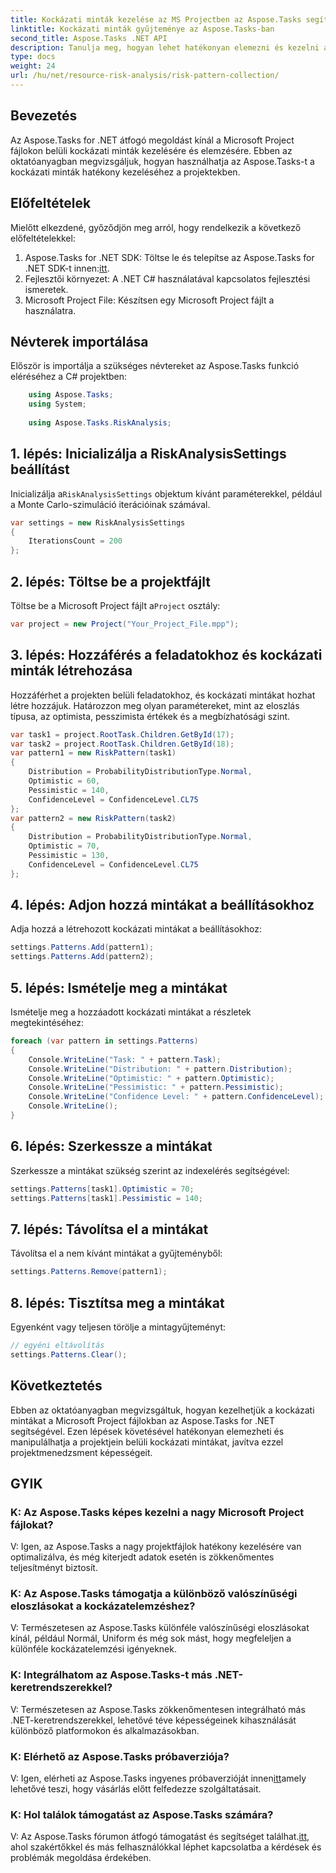```yaml
---
title: Kockázati minták kezelése az MS Projectben az Aspose.Tasks segítségével
linktitle: Kockázati minták gyűjteménye az Aspose.Tasks-ban
second_title: Aspose.Tasks .NET API
description: Tanulja meg, hogyan lehet hatékonyan elemezni és kezelni a kockázati mintákat a Microsoft Project fájlokban az Aspose.Tasks for .NET segítségével.
type: docs
weight: 24
url: /hu/net/resource-risk-analysis/risk-pattern-collection/
---
```

## Bevezetés
Az Aspose.Tasks for .NET átfogó megoldást kínál a Microsoft Project fájlokon belüli kockázati minták kezelésére és elemzésére. Ebben az oktatóanyagban megvizsgáljuk, hogyan használhatja az Aspose.Tasks-t a kockázati minták hatékony kezeléséhez a projektekben.
## Előfeltételek
Mielőtt elkezdené, győződjön meg arról, hogy rendelkezik a következő előfeltételekkel:
1.  Aspose.Tasks for .NET SDK: Töltse le és telepítse az Aspose.Tasks for .NET SDK-t innen:[itt](https://releases.aspose.com/tasks/net/).
2. Fejlesztői környezet: A .NET C# használatával kapcsolatos fejlesztési ismeretek.
3. Microsoft Project File: Készítsen egy Microsoft Project fájlt a használatra.

## Névterek importálása
Először is importálja a szükséges névtereket az Aspose.Tasks funkció eléréséhez a C# projektben:
```csharp
    using Aspose.Tasks;
    using System;
    
    using Aspose.Tasks.RiskAnalysis;
```
## 1. lépés: Inicializálja a RiskAnalysisSettings beállítást
 Inicializálja a`RiskAnalysisSettings` objektum kívánt paraméterekkel, például a Monte Carlo-szimuláció iterációinak számával.
```csharp
var settings = new RiskAnalysisSettings
{
    IterationsCount = 200
};
```
## 2. lépés: Töltse be a projektfájlt
 Töltse be a Microsoft Project fájlt a`Project` osztály:
```csharp
var project = new Project("Your_Project_File.mpp");
```
## 3. lépés: Hozzáférés a feladatokhoz és kockázati minták létrehozása
Hozzáférhet a projekten belüli feladatokhoz, és kockázati mintákat hozhat létre hozzájuk. Határozzon meg olyan paramétereket, mint az eloszlás típusa, az optimista, pesszimista értékek és a megbízhatósági szint.
```csharp
var task1 = project.RootTask.Children.GetById(17);
var task2 = project.RootTask.Children.GetById(18);
var pattern1 = new RiskPattern(task1)
{
    Distribution = ProbabilityDistributionType.Normal,
    Optimistic = 60,
    Pessimistic = 140,
    ConfidenceLevel = ConfidenceLevel.CL75
};
var pattern2 = new RiskPattern(task2)
{
    Distribution = ProbabilityDistributionType.Normal,
    Optimistic = 70,
    Pessimistic = 130,
    ConfidenceLevel = ConfidenceLevel.CL75
};
```
## 4. lépés: Adjon hozzá mintákat a beállításokhoz
Adja hozzá a létrehozott kockázati mintákat a beállításokhoz:
```csharp
settings.Patterns.Add(pattern1);
settings.Patterns.Add(pattern2);
```
## 5. lépés: Ismételje meg a mintákat
Ismételje meg a hozzáadott kockázati mintákat a részletek megtekintéséhez:
```csharp
foreach (var pattern in settings.Patterns)
{
    Console.WriteLine("Task: " + pattern.Task);
    Console.WriteLine("Distribution: " + pattern.Distribution);
    Console.WriteLine("Optimistic: " + pattern.Optimistic);
    Console.WriteLine("Pessimistic: " + pattern.Pessimistic);
    Console.WriteLine("Confidence Level: " + pattern.ConfidenceLevel);
    Console.WriteLine();
}
```
## 6. lépés: Szerkessze a mintákat
Szerkessze a mintákat szükség szerint az indexelérés segítségével:
```csharp
settings.Patterns[task1].Optimistic = 70;
settings.Patterns[task1].Pessimistic = 140;
```
## 7. lépés: Távolítsa el a mintákat
Távolítsa el a nem kívánt mintákat a gyűjteményből:
```csharp
settings.Patterns.Remove(pattern1);
```
## 8. lépés: Tisztítsa meg a mintákat
Egyenként vagy teljesen törölje a mintagyűjteményt:
```csharp
// egyéni eltávolítás
settings.Patterns.Clear();
```

## Következtetés
Ebben az oktatóanyagban megvizsgáltuk, hogyan kezelhetjük a kockázati mintákat a Microsoft Project fájlokban az Aspose.Tasks for .NET segítségével. Ezen lépések követésével hatékonyan elemezheti és manipulálhatja a projektjein belüli kockázati mintákat, javítva ezzel projektmenedzsment képességeit.
## GYIK
### K: Az Aspose.Tasks képes kezelni a nagy Microsoft Project fájlokat?
V: Igen, az Aspose.Tasks a nagy projektfájlok hatékony kezelésére van optimalizálva, és még kiterjedt adatok esetén is zökkenőmentes teljesítményt biztosít.
### K: Az Aspose.Tasks támogatja a különböző valószínűségi eloszlásokat a kockázatelemzéshez?
V: Természetesen az Aspose.Tasks különféle valószínűségi eloszlásokat kínál, például Normál, Uniform és még sok mást, hogy megfeleljen a különféle kockázatelemzési igényeknek.
### K: Integrálhatom az Aspose.Tasks-t más .NET-keretrendszerekkel?
V: Természetesen az Aspose.Tasks zökkenőmentesen integrálható más .NET-keretrendszerekkel, lehetővé téve képességeinek kihasználását különböző platformokon és alkalmazásokban.
### K: Elérhető az Aspose.Tasks próbaverziója?
 V: Igen, elérheti az Aspose.Tasks ingyenes próbaverzióját innen[itt](https://releases.aspose.com/)amely lehetővé teszi, hogy vásárlás előtt felfedezze szolgáltatásait.
### K: Hol találok támogatást az Aspose.Tasks számára?
 V: Az Aspose.Tasks fórumon átfogó támogatást és segítséget találhat.[itt](https://forum.aspose.com/c/tasks/15), ahol szakértőkkel és más felhasználókkal léphet kapcsolatba a kérdések és problémák megoldása érdekében.